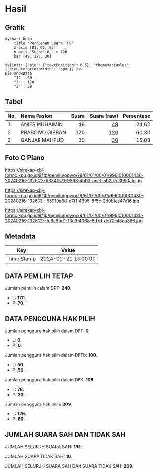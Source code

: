 # Hasil

## Grafik

```mermaid
xychart-beta
    title "Perolehan Suara TPS"
    x-axis [01, 02, 03]
    y-axis "Suara" 0 --> 120
    bar [49, 120, 30]
```

```mermaid
%%{init: {"pie": {"textPosition": 0.5}, "themeVariables": {"pieOuterStrokeWidth": "5px"}} }%%
pie showData
    "1" : 49
    "2" : 120
    "3" : 30
```

## Tabel

| No. | Nama Paslon    | Suara | Suara (raw) | Persentase |
|:--- |:-------------- | -----:| -----------:| ----------:|
| 1   | ANIES MUHAIMIN | 49    | [49][p-1]   | 24,62      |
| 2   | PRABOWO GIBRAN | 120   | [120][p-2]  | 60,30      |
| 3   | GANJAR MAHFUD  | 30    | [30][p-3]   | 15,08      |


[p-1]: https://github.com/gigit-pemilu/pemilu-2024-99-luar-negeri/blob/main/pilpres/hitung-suara/sub/99-luar-negeri/sub/61-kota-kinabalu-malaysia/sub/01-kota-kinabalu-malaysia/sub/0001-kota-kinabalu-malaysia/sub/430-ksk-419/sub/paslon-1.txt
[p-2]: https://github.com/gigit-pemilu/pemilu-2024-99-luar-negeri/blob/main/pilpres/hitung-suara/sub/99-luar-negeri/sub/61-kota-kinabalu-malaysia/sub/01-kota-kinabalu-malaysia/sub/0001-kota-kinabalu-malaysia/sub/430-ksk-419/sub/paslon-2.txt
[p-3]: https://github.com/gigit-pemilu/pemilu-2024-99-luar-negeri/blob/main/pilpres/hitung-suara/sub/99-luar-negeri/sub/61-kota-kinabalu-malaysia/sub/01-kota-kinabalu-malaysia/sub/0001-kota-kinabalu-malaysia/sub/430-ksk-419/sub/paslon-3.txt

## Foto C Plano

https://sirekap-obj-formc.kpu.go.id/9f1b/pemilu/ppwp/99/61/01/00/01/9961010001430-20240216-132631--9334f571-9863-4b93-acef-592c7d3990a5.jpg

https://sirekap-obj-formc.kpu.go.id/9f1b/pemilu/ppwp/99/61/01/00/01/9961010001430-20240216-132633--55919a6d-c7f1-4695-8f5c-2d0bfea47e16.jpg

https://sirekap-obj-formc.kpu.go.id/9f1b/pemilu/ppwp/99/61/01/00/01/9961010001430-20240216-132632--fc6a9bd1-13c9-4368-8d7d-de70cd3da386.jpg


## Metadata

| Key        | Value               |
| ---------- | ------------------- |
| Time Stamp | 2024-02-21 16:00:00 |


## DATA PEMILIH TETAP

Jumlah pemilih dalam DPT: **240**.
 * L: **170**.
 * P: **70**.

## DATA PENGGUNA HAK PILIH

Jumlah pengguna hak pilih dalam DPT: **0**.
 * L: **0**.
 * P: **0**.

Jumlah pengguna hak pilih dalam DPTb: **100**.
 * L: **50**.
 * P: **50**.

Jumlah pengguna hak pilih dalam DPK: **109**.
 * L: **76**.
 * P: **33**.

Jumlah pengguna hak pilih: **209**.
 * L: **126**.
 * P: **86**.

## JUMLAH SUARA SAH DAN TIDAK SAH

JUMLAH SELURUH SUARA SAH: **199**.

JUMLAH SUARA TIDAK SAH: **10**.

JUMLAH SELURUH SUARA SAH DAN SUARA TIDAK SAH: **209**.


